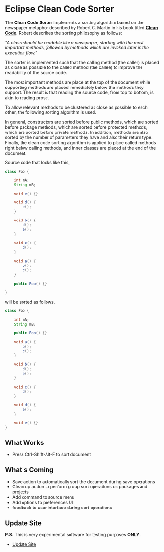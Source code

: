 # Eclipse Clean Code Sorter

The __Clean Code Sorter__ implements a sorting algorithm based on the newspaper metaphor described by Robert C. Martin in his book titled __[Clean Code](http://www.amazon.com/Clean-Code-Handbook-Software-Craftsmanship/dp/0132350882)__. Robert describes the sorting philosophy as follows:

_*"A class should be readable like a newspaper, starting with the most important methods, followed by methods which are invoked later in the execution flow."*_

The sorter is implemented such that the calling method (the caller) is placed as close as possible to the called 
method (the callee) to improve the readability of the source code. 

The most important methods are place at the top of the document while supporting methods are placed immediately below the methods they support. The result is that reading the source code, from top to bottom, is akin to reading prose. 

To allow relevant methods to be clustered as close as possible to each other, the following sorting algorithm is used.

In general, constructors are sorted before public methods, which are sorted before package methods, which are sorted 
before protected methods, which are sorted before private methods. In addition, methods are also sorted by the number of parameters they have and also their return type. Finally, the clean code sorting algorithm is applied to place 
called methods right below calling methods, and inner classes are placed at the end of the document.

Source code that looks like this,

```java
class Foo {

	int mA;
	String mB;

	void e() {}

	void d() {
		e();
	}

	void b() {
		d();
		e();
	}
	
	void c() {
		d();
	}

	void a() {
		b();
		c();
	}

	public Foo() {}
	
}
```

will be sorted as follows.

```java
class Foo {

	int mA;
	String mB;

	public Foo() {}

	void a() {
		b();
		c();
	}

	void b() {
		d();
		e();
	}
	
	void c() {
		d();
	}

	void d() {
		e();
	}

	void e() {}
}
```

## What Works

- Press Ctrl-Shift-Alt-F to sort document

## What's Coming

- Save action to automatically sort the document during save operations
- Clean up action to perform group sort operations on packages and projects
- Add command to source menu
- Add options to preferences UI
- feedback to user interface during sort operations


## Update Site

__P.S.__ This is very experimental software for testing purposes __ONLY__.

- [Update Site](https://github.com/mystilleef/eclipse-cleancode-sorter-updatesite/master/com.laboki.eclipse.updatesite.cleancodesorter)
